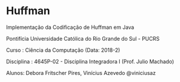 # Huffman

Implementação da Codificação de Huffman em Java

Pontifícia Universidade Católica do Rio Grande do Sul - PUCRS

Curso : Ciência da Computação (Data: 2018-2)

Disciplina : 4645P-02 - Disciplina Integradora I (Prof. Julio Machado)

Alunos: Debora Fritscher Pires, Vinícius Azevedo @viniciusaz
